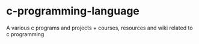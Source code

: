 # c-programming-language
A various c programs and projects + courses, resources and wiki related to c programming
